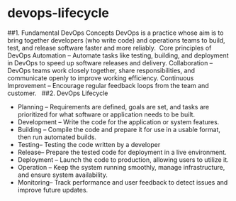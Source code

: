 # devops-lifecycle
##‎1. Fundamental DevOps Concepts
DevOps is a practice whose aim is to bring together developers (who write code) and operations teams to build, test, and release software faster and more reliably.
‎
‎Core principles of DevOps 
Automation – Automate tasks like testing, building, and deployment in DevOps to speed up software releases and delivery.
Collaboration – DevOps teams work closely together, share responsibilities, and communicate openly to improve working efficiency.
Continuous Improvement – Encourage regular feedback loops from the team and customer.
‎
‎
##2. DevOps Lifecycle
- Planning – Requirements are defined, goals are set, and tasks are prioritized for what software or application needs to be built.
- Development – Write the code for the application or system features.
- ‎Building – Compile the code and prepare it for use in a usable format, then run automated builds.
- ‎Testing– Testing the code written by a developer
- ‎Release– Prepare the tested code for deployment in a live environment.
- ‎Deployment – Launch the code to production, allowing users to utilize it.
- ‎Operation – Keep the system running smoothly, manage infrastructure, and ensure system availability.
- ‎Monitoring– Track performance and user feedback to detect issues and improve future updates.
